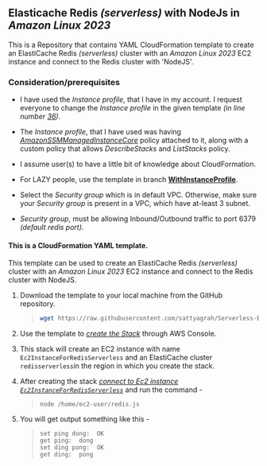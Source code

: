 ## Elasticache Redis *(serverless)* with NodeJs in *Amazon Linux 2023*
This is a Repository that contains YAML CloudFormation template to create an ElastiCache Redis *(serverless)* cluster with an *Amazon Linux 2023* EC2 instance and connect to the Redis cluster with 'NodeJS'. 

### Consideration/prerequisites 

- I have used the *Instance profile*, that I have in my account. I request everyone to change the *Instance profile* in the given template *(in line number [36](https://github.com/mrsatya21/Serverless-Elasticache-Redis-With-NodeJS/blob/main/template.yaml#L36))*.

- The *Instance profile*, that I have used was having *[AmazonSSMManagedInstanceCore](https://docs.aws.amazon.com/aws-managed-policy/latest/reference/AmazonSSMManagedInstanceCore.html)* policy attached to it, along with a custom policy that allows *DescribeStacks* and *ListStacks* policy. 

- I assume user(s) to have a little bit of knowledge about CloudFormation. 

- For LAZY people, use the template in branch **[WithInstanceProfile](https://github.com/mrsatya21/Serverless-Elasticache-Redis-With-NodeJS/blob/WithInstanceProfile/README.md)**.

- Select the *Security group* which is in default VPC. Otherwise, make sure your *Security group* is present in a VPC, which have at-least 3 subnet. 

- *Security group*, must be allowing Inbound/Outbound traffic to port 6379 *(default redis port)*. 

#### This is a CloudFormation YAML template. 

This template can be used to create an ElastiCache Redis *(serverless)* cluster with an *Amazon Linux 2023* EC2 instance and connect to the Redis cluster with NodeJS.

1. Download the template to your local machine from the GitHub repository.
    > ```sh
    > wget https://raw.githubusercontent.com/sattyagrah/Serverless-Elasticache-Redis-With-NodeJS/main/template.yaml
    > ```

2. Use the template to *[create the Stack](https://docs.aws.amazon.com/AWSCloudFormation/latest/UserGuide/cfn-console-create-stack.html)* through AWS Console.

3. This stack will create an EC2 instance with name `Ec2InstanceForRedisServerless` and an ElastiCache cluster `redisserverless`in the region in which you create the stack. 

4. After creating the stack *[connect to Ec2 instance `Ec2InstanceForRedisServerless`](https://docs.aws.amazon.com/AWSEC2/latest/UserGuide/connect-linux-inst-ssh.html#connect-linux-inst-sshClient)* and run the command -
    > ```node 
    > node /home/ec2-user/redis.js
    > ```

5. You will get output something like this - 
    > ```
    > set ping dong:  OK
    > get ping:  dong
    > set ding pong:  OK
    > get ding:  pong
    > ```